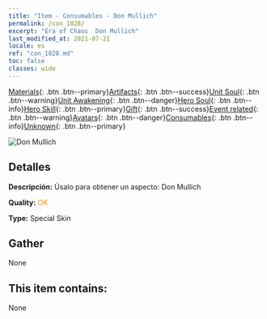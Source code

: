 ```yaml
---
title: "Item - Consumables - Don Mullich"
permalink: /con_1028/
excerpt: "Era of Chaos  Don Mullich"
last_modified_at: 2021-07-21
locale: es
ref: "con_1028.md"
toc: false
classes: wide
---
```

 [Materials](/ItemsES/){: .btn .btn--primary}[Artifacts](/ItemsES/Artifacts/){: .btn .btn--success}[Unit Soul](/ItemsES/UnitSoul/){: .btn .btn--warning}[Unit Awakening](/ItemsES/UnitAwakening/){: .btn .btn--danger}[Hero Soul](/ItemsES/HeroSoul/){: .btn .btn--info}[Hero Skill](/ItemsES/HeroSkill/){: .btn .btn--primary}[Gift](/ItemsES/Gift/){: .btn .btn--success}[Event related](/ItemsES/Events/){: .btn .btn--warning}[Avatars](/ItemsES/Avatars/){: .btn .btn--danger}[Consumables](/ItemsES/Consumables/){: .btn .btn--info}[Unknown](/ItemsES/Unknown/){: .btn .btn--primary}

 ![Don Mullich](/images/h/h_Mullich4.jpg)

## Detalles
 **Descripción:** Úsalo para obtener un aspecto: Don Mullich

 **Quality:** <span style="color: #FF8C00">OK</span>

 **Type:** Special Skin

## Gather

  None

## This item contains:

  None

